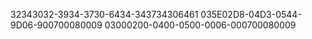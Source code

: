32343032-3934-3730-6434-343734306461
035E02D8-04D3-0544-9D06-900700080009
03000200-0400-0500-0006-000700080009
